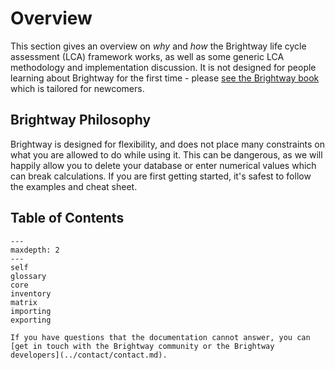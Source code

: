 # Overview

This section gives an overview on *why* and *how* the Brightway life cycle assessment (LCA) framework works, as well as some generic LCA methodology and implementation discussion. It is not designed for people learning about Brightway for the first time - please [see the Brightway book](https://learn.brightway.dev/) which is tailored for newcomers.

## Brightway Philosophy

Brightway is designed for flexibility, and does not place many constraints on what you are allowed to do while using it. This can be dangerous, as we will happily allow you to delete your database or enter numerical values which can break calculations. If you are first getting started, it's safest to follow the examples and cheat sheet.

## Table of Contents

```{toctree}
---
maxdepth: 2
---
self
glossary
core
inventory
matrix
importing
exporting
```

```{note}
If you have questions that the documentation cannot answer, you can [get in touch with the Brightway community or the Brightway developers](../contact/contact.md).
```
